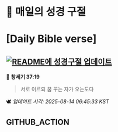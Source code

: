 # 🙏 매일의 성경 구절
# [Daily Bible verse]
## [![README에 성경구절 업데이트](https://github.com/DONGSUKA/first_test/actions/workflows/update-readme-bible.yml/badge.svg)](https://github.com/DONGSUKA/first_test/actions/workflows/update-readme-bible.yml)
<!-- START_BIBLE_VERSE -->
📖 **창세기 37:19**
> 서로 이르되 꿈 꾸는 자가 오는도다

🕊️ _업데이트 시각: 2025-08-14 06:45:33 KST_
  <!-- END_BIBLE_VERSE -->
## GITHUB_ACTION
